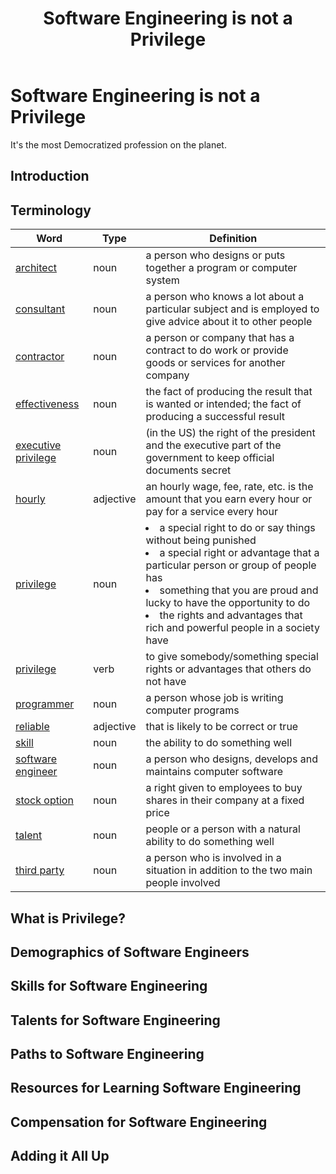 ﻿---
title: 'Software Engineering is not a Privilege'
created: '12-08-2022'
publication: 'The Unpopular Opinions of a Senior Developer'
tags: ['Software Engineer', 'privilege']
---

# Software Engineering is not a Privilege
It's the most Democratized profession on the planet.

## Introduction

## Terminology

| Word                                                                                                     | Type      | Definition                                                                                                                                                                                                                                                                                                              |
|----------------------------------------------------------------------------------------------------------|-----------|-------------------------------------------------------------------------------------------------------------------------------------------------------------------------------------------------------------------------------------------------------------------------------------------------------------------------|
| [architect](https://www.oxfordlearnersdictionaries.com/definition/english/architect)                     | noun      | a person who designs or puts together a program or computer system                                                                                                                                                                                                                                                      |
| [consultant](https://www.oxfordlearnersdictionaries.com/definition/english/consultant)                   | noun      | a person who knows a lot about a particular subject and is employed to give advice about it to other people                                                                                                                                                                                                             |
| [contractor](https://www.oxfordlearnersdictionaries.com/definition/english/contractor)                   | noun      | a person or company that has a contract to do work or provide goods or services for another company                                                                                                                                                                                                                     |
| [effectiveness](https://www.oxfordlearnersdictionaries.com/definition/english/effectiveness)             | noun      | the fact of producing the result that is wanted or intended; the fact of producing a successful result                                                                                                                                                                                                                  |
| [executive privilege](https://www.oxfordlearnersdictionaries.com/definition/english/executive-privilege) | noun      | (in the US) the right of the president and the executive part of the government to keep official documents secret                                                                                                                                                                                                       |
| [hourly](https://www.oxfordlearnersdictionaries.com/definition/english/hourly)                           | adjective | an hourly wage, fee, rate, etc. is the amount that you earn every hour or pay for a service every hour                                                                                                                                                                                                                  |
| [privilege](https://www.oxfordlearnersdictionaries.com/definition/english/privilege)                     | noun      | <li>a special right to do or say things without being punished</li><li>a special right or advantage that a particular person or group of people has</li><li>something that you are proud and lucky to have the opportunity to do</li><li>the rights and advantages that rich and powerful people in a society have</li> |
| [privilege](https://www.oxfordlearnersdictionaries.com/definition/english/privilege)                     | verb      | to give somebody/something special rights or advantages that others do not have                                                                                                                                                                                                                                         |
| [programmer](https://www.oxfordlearnersdictionaries.com/definition/english/programmer)                   | noun      | a person whose job is writing computer programs                                                                                                                                                                                                                                                                         |
| [reliable](https://www.oxfordlearnersdictionaries.com/definition/english/reliable)                       | adjective | that is likely to be correct or true                                                                                                                                                                                                                                                                                    |
| [skill](https://www.oxfordlearnersdictionaries.com/definition/english/skill)                             | noun      | the ability to do something well                                                                                                                                                                                                                                                                                        |
| [software engineer](https://www.oxfordlearnersdictionaries.com/definition/english/software-engineer)     | noun      | a person who designs, develops and maintains computer software                                                                                                                                                                                                                                                          |
| [stock option](https://www.oxfordlearnersdictionaries.com/definition/english/stock-option)               | noun      | a right given to employees to buy shares in their company at a fixed price                                                                                                                                                                                                                                              |
| [talent](https://www.oxfordlearnersdictionaries.com/definition/english/talent)                           | noun      | people or a person with a natural ability to do something well                                                                                                                                                                                                                                                          |
| [third party](https://www.oxfordlearnersdictionaries.com/definition/english/third$20party)               | noun      | a person who is involved in a situation in addition to the two main people involved                                                                                                                                                                                                                                     |


## What is Privilege?

## Demographics of Software Engineers

## Skills for Software Engineering

## Talents for Software Engineering

## Paths to Software Engineering

## Resources for Learning Software Engineering

## Compensation for Software Engineering

## Adding it All Up

